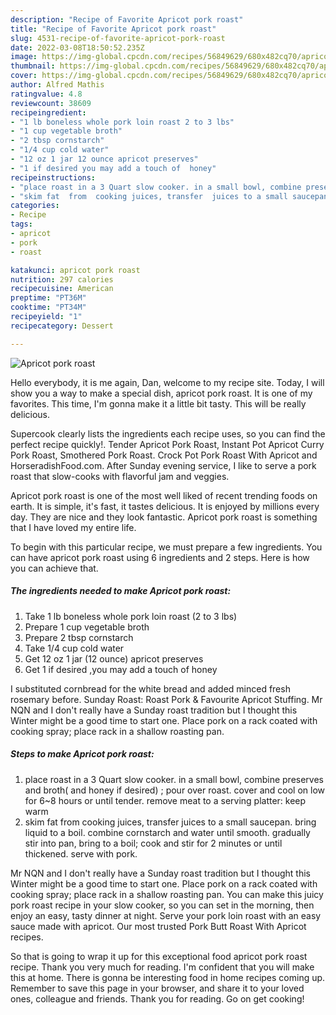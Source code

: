 ```yaml
---
description: "Recipe of Favorite Apricot pork roast"
title: "Recipe of Favorite Apricot pork roast"
slug: 4531-recipe-of-favorite-apricot-pork-roast
date: 2022-03-08T18:50:52.235Z
image: https://img-global.cpcdn.com/recipes/56849629/680x482cq70/apricot-pork-roast-recipe-main-photo.jpg
thumbnail: https://img-global.cpcdn.com/recipes/56849629/680x482cq70/apricot-pork-roast-recipe-main-photo.jpg
cover: https://img-global.cpcdn.com/recipes/56849629/680x482cq70/apricot-pork-roast-recipe-main-photo.jpg
author: Alfred Mathis
ratingvalue: 4.8
reviewcount: 38609
recipeingredient:
- "1 lb boneless whole pork loin roast 2 to 3 lbs"
- "1 cup vegetable broth"
- "2 tbsp cornstarch"
- "1/4 cup cold water"
- "12 oz 1 jar 12 ounce apricot preserves"
- "1 if desired you may add a touch of  honey"
recipeinstructions:
- "place roast in a 3 Quart slow cooker. in a small bowl, combine preserves and broth( and honey if desired) ; pour over roast. cover and cool on low for 6~8 hours or  until  tender. remove meat to a serving platter: keep warm"
- "skim fat  from  cooking juices, transfer  juices to a small saucepan. bring liquid to a boil. combine cornstarch  and water until smooth. gradually stir into pan, bring to a boil; cook and stir for 2 minutes or until thickened. serve with pork."
categories:
- Recipe
tags:
- apricot
- pork
- roast

katakunci: apricot pork roast 
nutrition: 297 calories
recipecuisine: American
preptime: "PT36M"
cooktime: "PT34M"
recipeyield: "1"
recipecategory: Dessert

---
```



![Apricot pork roast](https://img-global.cpcdn.com/recipes/56849629/680x482cq70/apricot-pork-roast-recipe-main-photo.jpg)

Hello everybody, it is me again, Dan, welcome to my recipe site. Today, I will show you a way to make a special dish, apricot pork roast. It is one of my favorites. This time, I'm gonna make it a little bit tasty. This will be really delicious.

Supercook clearly lists the ingredients each recipe uses, so you can find the perfect recipe quickly!. Tender Apricot Pork Roast, Instant Pot Apricot Curry Pork Roast, Smothered Pork Roast. Crock Pot Pork Roast With Apricot and HorseradishFood.com. After Sunday evening service, I like to serve a pork roast that slow-cooks with flavorful jam and veggies.

Apricot pork roast is one of the most well liked of recent trending foods on earth. It is simple, it's fast, it tastes delicious. It is enjoyed by millions every day. They are nice and they look fantastic. Apricot pork roast is something that I have loved my entire life.


To begin with this particular recipe, we must prepare a few ingredients. You can have apricot pork roast using 6 ingredients and 2 steps. Here is how you can achieve that.

<!--inarticleads1-->

##### The ingredients needed to make Apricot pork roast:

1. Take 1 lb boneless whole pork loin roast (2 to 3 lbs)
1. Prepare 1 cup vegetable broth
1. Prepare 2 tbsp cornstarch
1. Take 1/4 cup cold water
1. Get 12 oz 1 jar (12 ounce) apricot preserves
1. Get 1 if desired ,you may add a touch of  honey


I substituted cornbread for the white bread and added minced fresh rosemary before. Sunday Roast: Roast Pork &amp; Favourite Apricot Stuffing. Mr NQN and I don&#39;t really have a Sunday roast tradition but I thought this Winter might be a good time to start one. Place pork on a rack coated with cooking spray; place rack in a shallow roasting pan. 

<!--inarticleads2-->

##### Steps to make Apricot pork roast:

1. place roast in a 3 Quart slow cooker. in a small bowl, combine preserves and broth( and honey if desired) ; pour over roast. cover and cool on low for 6~8 hours or  until  tender. remove meat to a serving platter: keep warm
1. skim fat  from  cooking juices, transfer  juices to a small saucepan. bring liquid to a boil. combine cornstarch  and water until smooth. gradually stir into pan, bring to a boil; cook and stir for 2 minutes or until thickened. serve with pork.


Mr NQN and I don&#39;t really have a Sunday roast tradition but I thought this Winter might be a good time to start one. Place pork on a rack coated with cooking spray; place rack in a shallow roasting pan. You can make this juicy pork roast recipe in your slow cooker, so you can set in the morning, then enjoy an easy, tasty dinner at night. Serve your pork loin roast with an easy sauce made with apricot. Our most trusted Pork Butt Roast With Apricot recipes. 

So that is going to wrap it up for this exceptional food apricot pork roast recipe. Thank you very much for reading. I'm confident that you will make this at home. There is gonna be interesting food in home recipes coming up. Remember to save this page in your browser, and share it to your loved ones, colleague and friends. Thank you for reading. Go on get cooking!
